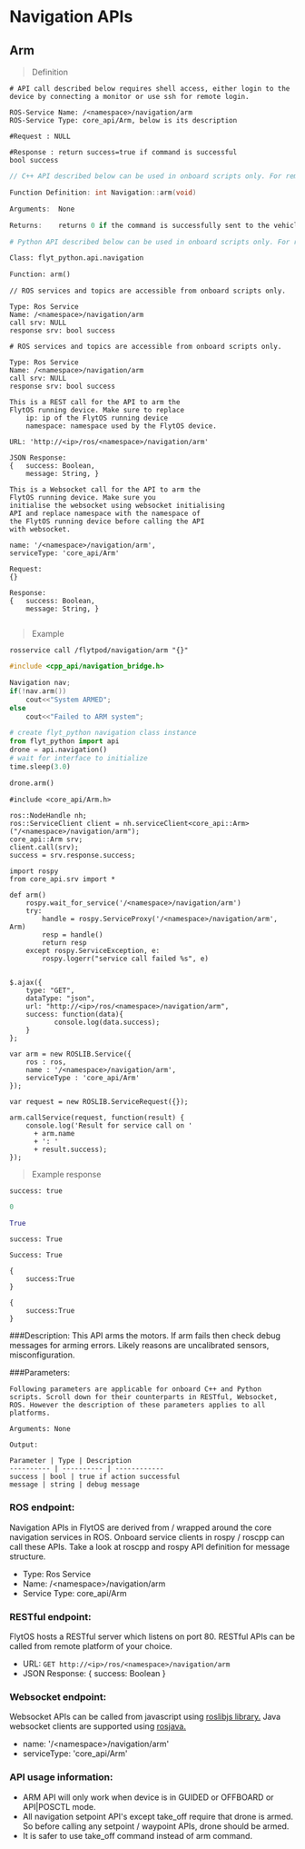 # Navigation APIs

## Arm



> Definition

```shell
# API call described below requires shell access, either login to the device by connecting a monitor or use ssh for remote login.

ROS-Service Name: /<namespace>/navigation/arm
ROS-Service Type: core_api/Arm, below is its description

#Request : NULL

#Response : return success=true if command is successful
bool success
```

```cpp
// C++ API described below can be used in onboard scripts only. For remote scripts you can use http client libraries to call FlytOS REST endpoints from C++.

Function Definition: int Navigation::arm(void)

Arguments:  None

Returns:    returns 0 if the command is successfully sent to the vehicle
```

```python
# Python API described below can be used in onboard scripts only. For remote scripts you can use http client libraries to call FlytOS REST endpoints from Python.

Class: flyt_python.api.navigation

Function: arm()
```

```cpp--ros
// ROS services and topics are accessible from onboard scripts only.

Type: Ros Service
Name: /<namespace>/navigation/arm
call srv: NULL
response srv: bool success
```

```python--ros
# ROS services and topics are accessible from onboard scripts only.

Type: Ros Service
Name: /<namespace>/navigation/arm
call srv: NULL
response srv: bool success

```

```javascript--REST
This is a REST call for the API to arm the 
FlytOS running device. Make sure to replace 
    ip: ip of the FlytOS running device
    namespace: namespace used by the FlytOS device.

URL: 'http://<ip>/ros/<namespace>/navigation/arm'

JSON Response:
{   success: Boolean,
    message: String, }

```

```javascript--Websocket
This is a Websocket call for the API to arm the 
FlytOS running device. Make sure you 
initialise the websocket using websocket initialising 
API and replace namespace with the namespace of 
the FlytOS running device before calling the API 
with websocket.

name: '/<namespace>/navigation/arm',
serviceType: 'core_api/Arm'

Request:
{}

Response:
{   success: Boolean,
    message: String, }


```


> Example

```shell
rosservice call /flytpod/navigation/arm "{}"    
```

```cpp
#include <cpp_api/navigation_bridge.h>

Navigation nav;
if(!nav.arm())
    cout<<"System ARMED";
else
    cout<<"Failed to ARM system";
```

```python
# create flyt_python navigation class instance
from flyt_python import api
drone = api.navigation()
# wait for interface to initialize
time.sleep(3.0)

drone.arm()
```

```cpp--ros
#include <core_api/Arm.h>

ros::NodeHandle nh;
ros::ServiceClient client = nh.serviceClient<core_api::Arm>("/<namespace>/navigation/arm");
core_api::Arm srv;
client.call(srv);
success = srv.response.success;
```

```python--ros
import rospy
from core_api.srv import *

def arm()
    rospy.wait_for_service('/<namespace>/navigation/arm')
    try:
        handle = rospy.ServiceProxy('/<namespace>/navigation/arm', Arm)
        resp = handle()
        return resp
    except rospy.ServiceException, e:
        rospy.logerr("service call failed %s", e)

```

```javascript--REST

$.ajax({
    type: "GET",
    dataType: "json",
    url: "http://<ip>/ros/<namespace>/navigation/arm",  
    success: function(data){
           console.log(data.success);
    }
};

```

```javascript--Websocket
var arm = new ROSLIB.Service({
    ros : ros,
    name : '/<namespace>/navigation/arm',
    serviceType : 'core_api/Arm'
});

var request = new ROSLIB.ServiceRequest({});

arm.callService(request, function(result) {
    console.log('Result for service call on '
      + arm.name
      + ': '
      + result.success);
});
```


> Example response

```shell
success: true
```

```cpp
0
```

```python
True
```

```cpp--ros
success: True
```

```python--ros
Success: True
```

```javascript--REST
{
    success:True
}

```

```javascript--Websocket
{
    success:True
}

```



###Description:
This API arms the motors. If arm fails then check debug messages for arming errors. Likely reasons are uncalibrated sensors, misconfiguration.

###Parameters:
    
    Following parameters are applicable for onboard C++ and Python scripts. Scroll down for their counterparts in RESTful, Websocket, ROS. However the description of these parameters applies to all platforms. 
    
    Arguments: None
    
    Output:
    
    Parameter | Type | Description
    ---------- | ---------- | ------------
    success | bool | true if action successful
    message | string | debug message

### ROS endpoint:
Navigation APIs in FlytOS are derived from / wrapped around the core navigation services in ROS. Onboard service clients in rospy / roscpp can call these APIs. Take a look at roscpp and rospy API definition for message structure. 

* Type: Ros Service</br> 
* Name: /\<namespace\>/navigation/arm</br>
* Service Type: core_api/Arm

### RESTful endpoint:
FlytOS hosts a RESTful server which listens on port 80. RESTful APIs can be called from remote platform of your choice.

* URL: ``GET http://<ip>/ros/<namespace>/navigation/arm``
* JSON Response:
{
    success: Boolean
}


### Websocket endpoint:
Websocket APIs can be called from javascript using  [roslibjs library.](https://github.com/RobotWebTools/roslibjs) 
Java websocket clients are supported using [rosjava.](http://wiki.ros.org/rosjava)

* name: '/\<namespace\>/navigation/arm'</br>
* serviceType: 'core_api/Arm'


### API usage information:

* ARM API will only work when device is in GUIDED or OFFBOARD or API|POSCTL mode.
* All navigation setpoint API's except take_off require that drone is armed. So before calling any setpoint / waypoint APIs, drone should be armed.
* It is safer to use take_off command instead of arm command. 